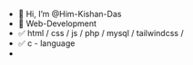 - 👋 Hi, I’m @Him-Kishan-Das
- 👀 Web-Development 
- ✅ html / css / js / php / mysql / tailwindcss / 
- ✅ c - language
-
<!---
Him-Kishan-Das/Him-Kishan-Das is a ✨ special ✨ repository because its `README.md` (this file) appears on your GitHub profile.
You can click the Preview link to take a look at your changes.
--->
